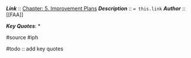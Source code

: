 ***Link***      :: [Chapter: 5. Improvement Plans](https://www.faa.gov/sites/faa.gov/files/regulations_policies/handbooks_manuals/aviation/instrument_procedures_handbook/FAA-H-8083-16B_Chapter_5.pdf)
***Description***      :: `= this.link`
***Author*** :: [[FAA]]

***Key Quotes***:
* 

#source #iph 

#todo :: add key quotes
